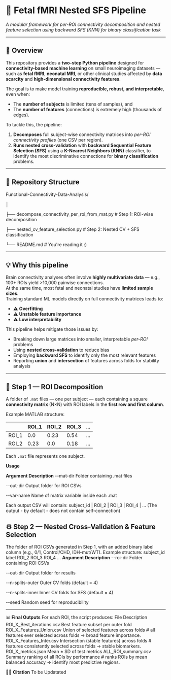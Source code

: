 # 🧠 Fetal fMRI Nested SFS Pipeline
*A modular framework for per-ROI connectivity decomposition and nested feature selection using backward SFS (KNN) for binary classification task*  

---

## 🧩 Overview  

This repository provides a **two-step Python pipeline** designed for **connectivity-based machine learning** on small neuroimaging datasets — such as **fetal fMRI**, **neonatal MRI**, or other clinical studies affected by **data scarcity** and **high-dimensional connectivity features**.

The goal is to make model training **reproducible, robust, and interpretable**, even when:
- The **number of subjects** is limited (tens of samples), and  
- The **number of features** (connections) is extremely high (thousands of edges).  

To tackle this, the pipeline:
1. **Decomposes** full subject-wise connectivity matrices into *per-ROI connectivity profiles* (one CSV per region).
2. **Runs nested cross-validation** with **backward Sequential Feature Selection (SFS)** using a **K-Nearest Neighbors (KNN)** classifier, to identify the most discriminative connections for **binary classification** problems.

---

## 🧰 Repository Structure  

Functional-Connectivity-Data-Analysis/

│

├── decompose_connectivity_per_roi_from_mat.py   # Step 1: ROI-wise decomposition

├── nested_cv_feature_selection.py               # Step 2: Nested CV + SFS classification

└── README.md                                    # You're reading it :)

---

## 💡 Why this pipeline  

Brain connectivity analyses often involve **highly multivariate data** — e.g., 100+ ROIs yield >10,000 pairwise connections.  
At the same time, most fetal and neonatal studies have **limited sample sizes**.  
Training standard ML models directly on full connectivity matrices leads to:
- ⚠️ **Overfitting**
- ⚠️ **Unstable feature importance**
- ⚠️ **Low interpretability**

This pipeline helps mitigate those issues by:
- Breaking down large matrices into smaller, interpretable *per-ROI* problems  
- Using **nested cross-validation** to reduce bias  
- Employing **backward SFS** to identify only the most relevant features  
- Reporting **union** and **intersection** of features across folds for stability analysis  

---

## 🧠 Step 1 — ROI Decomposition  

A folder of `.mat` files — one per subject — each containing a square **connectivity matrix** (N×N) with ROI labels in the **first row and first column**.  

Example MATLAB structure:

|     | ROI_1 | ROI_2 | ROI_3 | ... |
|-----|-------|-------|-------|-----|
| ROI_1 | 0.0 | 0.23 | 0.54 | ... |
| ROI_2 | 0.23| 0.0  | 0.18 | ... |

Each `.mat` file represents one subject.

**Usage**  

**Argument	Description**
--mat-dir	Folder containing .mat files

--out-dir	Output folder for ROI CSVs

--var-name	Name of matrix variable inside each .mat

Each output CSV will contain:
subject_id | ROI_2 | ROI_3 | ROI_4 | ... (The output - by default - does not contain self-connection)

## ⚙️ **Step 2 — Nested Cross-Validation & Feature Selection**

The folder of ROI CSVs generated in Step 1, with an added binary label column (e.g., 0/1, Control/CHD, IDH-mut/WT).
Example structure:
subject_id	label	ROI_2	ROI_3	ROI_4	...
**Argument	Description**
--roi-dir	Folder containing ROI CSVs

--out-dir	Output folder for results

--n-splits-outer	Outer CV folds (default = 4)

--n-splits-inner	Inner CV folds for SFS (default = 4)

--seed	Random seed for reproducibility

---

📊 **Final Outputs**
For each ROI, the script produces:
File	Description
ROI_X_Best_iterations.csv	Best feature subset per outer fold
ROI_X_Features_Union.csv	Union of selected features across folds # all features ever selected across folds → broad feature importance.
ROI_X_Features_Inter.csv	Intersection (stable features) across folds # features consistently selected across folds → stable biomarkers.
ROI_X_metrics.json	Mean ± SD of test metrics
ALL_ROI_summary.csv	Summary ranking of all ROIs by performance # ranks ROIs by mean balanced accuracy → identify most predictive regions.

🧑‍💻 **Citation**
To be Updatated

